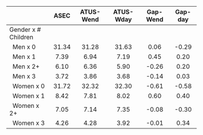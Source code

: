 
|                      |         ASEC |    ATUS-Wend |    ATUS-Wday |     Gap-Wend |      Gap-day |
| -------------------- | :----------: | :----------: | :----------: | :----------: | :----------: |
| Gender x # Children  |              |              |              |              |              |
| &nbsp;&nbsp;Men x 0  |        31.34 |        31.28 |        31.63 |         0.06 |        -0.29 |
| &nbsp;&nbsp;Men x 1  |         7.39 |         6.94 |         7.19 |         0.45 |         0.20 |
| &nbsp;&nbsp;Men x 2+ |         6.10 |         6.36 |         5.90 |        -0.26 |         0.20 |
| &nbsp;&nbsp;Men x 3  |         3.72 |         3.86 |         3.68 |        -0.14 |         0.03 |
| &nbsp;&nbsp;Women x 0 |        31.72 |        32.32 |        32.30 |        -0.61 |        -0.58 |
| &nbsp;&nbsp;Women x 1 |         8.42 |         7.81 |         8.02 |         0.60 |         0.40 |
| &nbsp;&nbsp;Women x 2+ |         7.05 |         7.14 |         7.35 |        -0.08 |        -0.30 |
| &nbsp;&nbsp;Women x 3 |         4.26 |         4.28 |         3.92 |        -0.01 |         0.34 |

